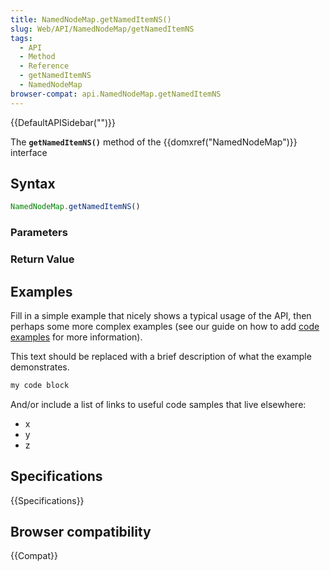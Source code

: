 ```yaml
---
title: NamedNodeMap.getNamedItemNS()
slug: Web/API/NamedNodeMap/getNamedItemNS
tags:
  - API
  - Method
  - Reference
  - getNamedItemNS
  - NamedNodeMap
browser-compat: api.NamedNodeMap.getNamedItemNS
---
```

{{DefaultAPISidebar("")}}

The **`getNamedItemNS()`** method of the {{domxref("NamedNodeMap")}} interface 

## Syntax

```js
NamedNodeMap.getNamedItemNS()
```

### Parameters



### Return Value



## Examples

Fill in a simple example that nicely shows a typical usage of the API, then perhaps some more complex examples (see our guide on how to add [code examples](/en-US/docs/MDN/Contribute/Structures/Code_examples) for more information).

This text should be replaced with a brief description of what the example demonstrates.

```js
my code block
```

And/or include a list of links to useful code samples that live elsewhere:

*   x
*   y
*   z

## Specifications

{{Specifications}}

## Browser compatibility

{{Compat}}


